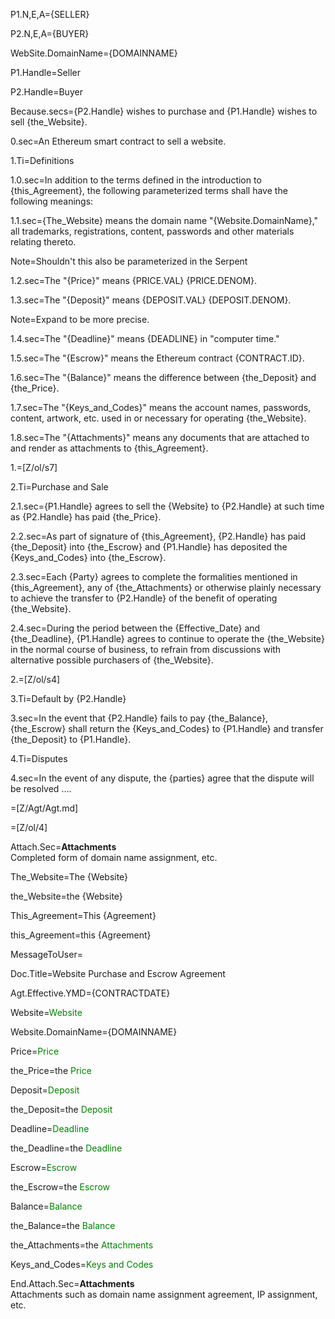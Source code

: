 P1.N,E,A={SELLER}

P2.N,E,A={BUYER}

WebSite.DomainName={DOMAINNAME}

P1.Handle=Seller

P2.Handle=Buyer

Because.secs={P2.Handle} wishes to purchase and {P1.Handle} wishes to sell {the_Website}.

0.sec=An Ethereum smart contract to sell a website.

1.Ti=Definitions

1.0.sec=In addition to the terms defined in the introduction to {this_Agreement}, the following parameterized terms shall have the following meanings:

1.1.sec={The_Website} means the domain name "{Website.DomainName}," all trademarks, registrations, content, passwords and other materials relating thereto.

Note=Shouldn't this also be parameterized in the Serpent

1.2.sec=The "{Price}" means {PRICE.VAL} {PRICE.DENOM}.

1.3.sec=The "{Deposit}" means {DEPOSIT.VAL} {DEPOSIT.DENOM}.

Note=Expand to be more precise. 

1.4.sec=The "{Deadline}" means {DEADLINE} in "computer time."

1.5.sec=The "{Escrow}" means the Ethereum contract {CONTRACT.ID}.

1.6.sec=The "{Balance}" means the difference between {the_Deposit} and {the_Price}.

1.7.sec=The "{Keys_and_Codes}" means the account names, passwords, content, artwork, etc. used in or necessary for operating {the_Website}.

1.8.sec=The "{Attachments}" means any documents that are attached to and render as attachments to {this_Agreement}.
 
1.=[Z/ol/s7]

2.Ti=Purchase and Sale

2.1.sec={P1.Handle} agrees to sell the {Website} to {P2.Handle} at such time as {P2.Handle} has paid {the_Price}.
 
2.2.sec=As part of signature of {this_Agreement}, {P2.Handle} has paid {the_Deposit} into {the_Escrow} and {P1.Handle} has deposited the {Keys_and_Codes} into {the_Escrow}.

2.3.sec=Each {Party} agrees to complete the formalities mentioned in {this_Agreement}, any of {the_Attachments} or otherwise plainly necessary to achieve the transfer to {P2.Handle} of the benefit of operating {the_Website}.

2.4.sec=During the period between the {Effective_Date} and {the_Deadline}, {P1.Handle} agrees to continue to operate the {the_Website} in the normal course of business, to refrain from discussions with alternative possible purchasers of {the_Website}.

2.=[Z/ol/s4]

3.Ti=Default by {P2.Handle}

3.sec=In the event that {P2.Handle} fails to pay {the_Balance}, {the_Escrow} shall return the {Keys_and_Codes} to {P1.Handle} and transfer {the_Deposit} to {P1.Handle}.

4.Ti=Disputes

4.sec=In the event of any dispute, the {parties} agree that the dispute will be resolved .... 

=[Z/Agt/Agt.md]

=[Z/ol/4]

Attach.Sec=<b>Attachments</b><br>Completed form of domain name assignment, etc.

The_Website=The {Website}

the_Website=the {Website}

This_Agreement=This {Agreement}

this_Agreement=this {Agreement}

MessageToUser=

Doc.Title=Website Purchase and Escrow Agreement

Agt.Effective.YMD={CONTRACTDATE}

Website=<font color="green">Website</font>

Website.DomainName={DOMAINNAME}

Price=<font color="green">Price</font>

the_Price=the <font color="green">Price</font>

Deposit=<font color="green">Deposit</font>

the_Deposit=the <font color="green">Deposit</font>

Deadline=<font color="green">Deadline</font>

the_Deadline=the <font color="green">Deadline</font>

Escrow=<font color="green">Escrow</font>

the_Escrow=the <font color="green">Escrow</font>

Balance=<font color="green">Balance</font>

the_Balance=the <font color="green">Balance</font>

the_Attachments=the <font color="green">Attachments</font>

Keys_and_Codes=<font color="green">Keys and Codes</font>

End.Attach.Sec=<b>Attachments</b><br>Attachments such as domain name assignment agreement, IP assignment, etc.